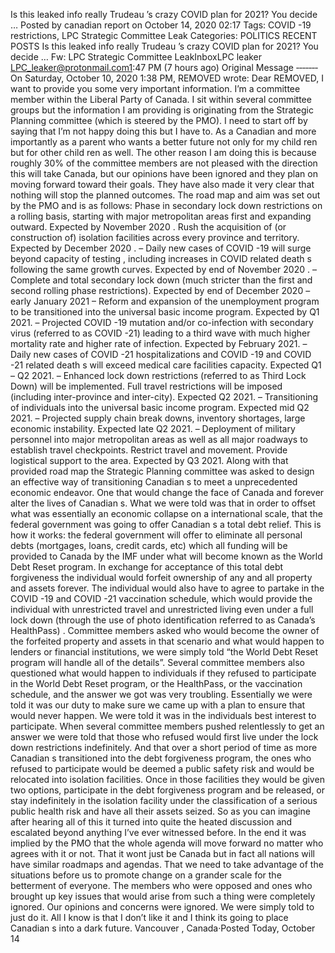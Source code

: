 Is this  leaked  info really  Trudeau ’s crazy  COVID  plan for 2021? You decide …
Posted by canadian report on  October  14,  2020  02:17
Tags:  COVID -19 restrictions, LPC Strategic Committee Leak
Categories: POLITICS RECENT POSTS
Is this  leaked  info really  Trudeau ’s crazy  COVID  plan for 2021? You decide …
Fw: LPC Strategic Committee LeakInboxLPC leaker LPC_leaker@protonmail.com1:47 PM (7 hours ago)
Original Message ‐‐‐‐‐‐‐
On Saturday,  October  10,  2020  1:38 PM, REMOVED  wrote:
Dear REMOVED,
I want to provide you some very important information. I’m a committee member within the Liberal Party of Canada. I sit within several committee groups but the information I am providing is originating from the Strategic Planning committee (which is steered by the PMO).
I need to start off by saying that I’m not happy doing this but I have to. As a  Canadian  and more importantly as a parent who wants a better future not only for my  child ren but for other  child ren as well. The other reason I am doing this is because roughly 30% of the committee members are not pleased with the direction this will take Canada, but our opinions have been ignored and they plan on moving forward toward their goals. They have also made it very clear that nothing will stop the planned outcomes.
The road map and aim was set out by the PMO and is as follows:
Phase in secondary lock down restrictions on a rolling basis, starting with major metropolitan areas first and expanding outward. Expected by  November   2020 .
Rush the acquisition of (or construction of) isolation facilities across every province and territory. Expected by  December   2020 .
– Daily new cases of  COVID -19 will surge beyond capacity of  testing , including increases in  COVID  related  death s following the same growth curves. Expected by end of  November   2020 .
– Complete and total secondary lock down (much stricter than the first and second rolling phase restrictions). Expected by end of  December   2020  – early  January  2021
– Reform and expansion of the unemployment program to be transitioned into the universal basic income program. Expected by Q1 2021.
– Projected  COVID -19 mutation and/or co-infection with secondary  virus  (referred to as  COVID -21) leading to a third wave with much higher mortality rate and higher rate of infection. Expected by  February  2021.
– Daily new cases of  COVID -21 hospitalizations and  COVID -19 and  COVID -21 related  death s will exceed medical care facilities capacity. Expected Q1 – Q2 2021.
– Enhanced lock down restrictions (referred to as Third Lock Down) will be implemented. Full travel restrictions will be imposed (including inter-province and inter-city). Expected Q2 2021.
– Transitioning of individuals into the universal basic income program. Expected mid Q2 2021.
– Projected supply chain break downs, inventory shortages, large economic instability. Expected late Q2 2021.
– Deployment of military personnel into major metropolitan areas as well as all major roadways to establish travel checkpoints. Restrict travel and movement. Provide logistical support to the area. Expected by Q3 2021.
Along with that provided road map the Strategic Planning committee was asked to design an effective way of transitioning  Canadian s to meet a unprecedented economic endeavor. One that would change the face of Canada and forever alter the lives of  Canadian s. What we were told was that in order to offset what was essentially an economic collapse on a international scale, that the federal  government  was going to offer  Canadian s a total debt relief. This is how it works: the federal  government  will offer to eliminate all personal debts (mortgages, loans, credit cards, etc) which all funding will be provided
to Canada by the  IMF  under what will become known as the  World  Debt Reset program. In exchange for acceptance of this total debt forgiveness the individual would forfeit ownership of any and all  property  and assets forever. The individual would also have to agree to partake in the  COVID -19 and  COVID -21 vaccination schedule, which would provide the individual with unrestricted travel and unrestricted living even under a full lock down (through the use of photo identification referred to as Canada’s HealthPass) .
Committee members asked who would become the owner of the forfeited  property  and assets in that scenario and what would happen to lenders or financial institutions, we were simply told “the  World  Debt Reset program will handle all of the details”. Several committee members also questioned what would happen to individuals if they refused to participate in the  World  Debt Reset program, or the HealthPass, or the vaccination schedule, and the answer we got was very troubling. Essentially we were told it was our duty to make sure we came up with a plan to ensure that would never happen. We were told it was in the individuals best interest to participate. When several committee members pushed relentlessly to get an answer we were told that those who refused would first live under the lock down restrictions indefinitely. And that over a short period of time as more  Canadian s transitioned into the debt forgiveness program, the ones who refused to participate would be deemed a public safety risk and would be relocated into isolation facilities. Once in those facilities they would be given two options, participate in the debt forgiveness program and be released, or stay indefinitely in the isolation facility under the classification of a serious public health risk and have all their assets seized.
So as you can imagine after hearing all of this it turned into quite the heated discussion and escalated beyond anything I’ve ever witnessed before. In the end it was implied by the PMO that the whole agenda will move forward no matter who agrees with it or not. That it wont just be Canada but in fact all nations will have similar roadmaps and agendas. That we need to take advantage of the situations before us to promote change on a grander scale for the betterment of everyone. The members who were opposed and ones who brought up key issues that would arise from such a thing were completely ignored. Our opinions and concerns were ignored. We were simply told to just do it.
All I know is that I don’t like it and I think its going to place  Canadian s into a dark future.
 Vancouver , Canada·Posted Today,  October  14
